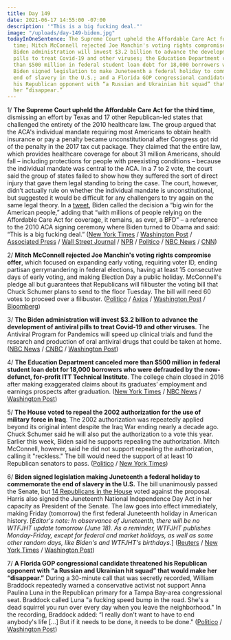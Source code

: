```yaml
---
title: Day 149
date: 2021-06-17 14:55:00 -07:00
description: '"This is a big fucking deal."'
image: "/uploads/day-149-biden.jpg"
todayInOneSentence: The Supreme Court upheld the Affordable Care Act for the third
  time; Mitch McConnell rejected Joe Manchin's voting rights compromise offer; the
  Biden administration will invest $3.2 billion to advance the development of antiviral
  pills to treat Covid-19 and other viruses; the Education Department canceled more
  than $500 million in federal student loan debt for 18,000 borrowers who were defrauded;
  Biden signed legislation to make Juneteenth a federal holiday to commemorate the
  end of slavery in the U.S.; and a Florida GOP congressional candidate threatened
  his Republican opponent with “a Russian and Ukrainian hit squad” that would make
  her “disappear.”
---
```


1/ **The Supreme Court upheld the Affordable Care Act for the third time**, dismissing an effort by Texas and 17 other Republican-led states that challenged the entirety of the 2010 healthcare law. The group argued that the ACA's individual mandate requiring most Americans to obtain health insurance or pay a penalty became unconstitutional after Congress got rid of the penalty in the 2017 tax cut package. They claimed that the entire law, which provides healthcare coverage for about 31 million Americans, should fall – including protections for people with preexisting conditions – because the individual mandate was central to the ACA. In a 7 to 2 vote, the court said the group of states failed to show how they suffered the sort of direct injury that gave them legal standing to bring the case. The court, however, didn’t actually rule on whether the individual mandate is unconstitutional, but suggested it would be difficult for any challengers to try again on the same legal theory. In a [tweet](https://twitter.com/POTUS/status/1405551328877744129), Biden called the decision a “big win for the American people,” adding that “with millions of people relying on the Affordable Care Act for coverage, it remains, as ever, a BFD” – a reference to the 2010 ACA signing ceremony where Biden turned to Obama and said: “This is a big fucking deal.” ([New York Times](https://www.nytimes.com/2021/06/17/us/obamacare-supreme-court.html) / [Washington Post](https://www.washingtonpost.com/politics/courts_law/affordable-care-act-survives-third-supreme-court-challenge-as-case-from-trump-administration-and-gop-led-states-is-rejected/2021/06/17/1d800dce-cf6f-11eb-8cd2-4e95230cfac2_story.html) / [Associated Press](https://apnews.com/article/supreme-court-dismisses-obamacare-challenge-67cc2e9604a70b1b329c5f3b4177a688) / [Wall Street Journal](https://www.wsj.com/articles/supreme-court-leaves-affordable-care-act-intact-11623938948) / [NPR](https://www.npr.org/2021/06/17/988837265/obamacare-wins-for-the-3rd-time-at-the-supreme-court) / [Politico](https://www.politico.com/news/2021/06/17/supreme-court-obamacare-decision-494990) / [NBC News](https://www.nbcnews.com/politics/supreme-court/supreme-court-spares-obamacare-gop-challenge-n1271140) / [CNN](https://www.cnn.com/2021/06/17/politics/supreme-court-affordable-care-act-obamacare/index.html))

2/ **Mitch McConnell rejected Joe Manchin's voting rights compromise offer**, which focused on expanding early voting, requiring voter ID, ending partisan gerrymandering in federal elections, having at least 15 consecutive days of early voting, and making Election Day a public holiday. McConnell's pledge all but guarantees that Republicans will filibuster the voting bill that Chuck Schumer plans to send to the floor Tuesday. The bill will need 60 votes to proceed over a filibuster. ([Politico](https://www.politico.com/news/2021/06/17/gop-manchin-election-compromise-495023) / [Axios](https://www.axios.com/mcconnell-manchin-voting-rights-ae7a815a-e1c1-48f0-b5bf-6c063e3ded92.html) / [Washington Post](https://www.washingtonpost.com/politics/voting-manchin-abrams/2021/06/17/986b984c-cf82-11eb-8014-2f3926ca24d9_story.html) / [Bloomberg](https://www.bloomberg.com/news/articles/2021-06-17/schumer-set-to-challenge-gop-with-vote-to-advance-election-bill))

3/ **The Biden administration will invest $3.2 billion to advance the development of antiviral pills to treat Covid-19 and other viruses**. The Antiviral Program for Pandemics will speed up clinical trials and fund the research and production of oral antiviral drugs that could be taken at home. ([NBC News](https://www.nbcnews.com/politics/white-house/biden-administration-announces-3-2-billion-antiviral-development-n1271174) / [CNBC](https://www.cnbc.com/2021/06/17/biden-administration-to-spend-3point2-billion-on-antiviral-pills-for-covid.html) / [Washington Post](https://www.washingtonpost.com/health/2021/06/17/drugs-for-covid/))

4/ **The Education Department canceled more than $500 million in federal student loan debt for 18,000 borrowers who were defrauded by the now-defunct, for-profit ITT Technical Institute**. The college chain closed in 2016 after making exaggerated claims about its graduates’ employment and earnings prospects after graduation. ([New York Times](https://www.nytimes.com/2021/06/16/business/student-loans-canceled-itt.html) / [NBC News](https://www.nbcnews.com/politics/politics-news/biden-administration-grants-loan-relief-former-profit-college-students-n1270985) / [Washington Post](https://www.washingtonpost.com/education/2021/06/16/itt-tech-debt-relief-biden/))

5/ **The House voted to repeal the 2002 authorization for the use of military force in Iraq**. The 2002 authorization was repeatedly applied beyond its original intent despite the Iraq War ending nearly a decade ago. Chuck Schumer said he will also put the authorization to a vote this year. Earlier this week, Biden said he supports repealing the authorization. Mitch McConnell, however, said he did not support repealing the authorization, calling it "reckless." The bill would need the support of at least 10 Republican senators to pass. ([Politico](https://www.politico.com/news/2021/06/17/2002-iraq-war-authorization-repealed-494997) / [New York Times](https://www.nytimes.com/live/2021/06/17/us/joe-biden/the-house-votes-to-repeal-the-2002-authorization-for-the-invasion-of-iraq))

6/ **Biden signed legislation making Juneteenth a federal holiday to commemorate the end of slavery in the U.S.** The bill unanimously passed the Senate, but [14 Republicans in the House](https://www.nytimes.com/2021/06/17/us/republicans-against-juneteenth.html) voted against the proposal. Harris also signed the Juneteenth National Independence Day Act in her capacity as President of the Senate. The law goes into effect immediately, making Friday (tomorrow) the first federal Juneteenth holiday in American history. \[*Editor's note: In observance of Juneteenth, there will be no WTFJHT update tomorrow (June 18). As a reminder, WTFJHT publishes Monday-Friday, except for federal and market holidays, as well as some other random days, like Biden's and WTFJHT's birthdays.*\] ([Reuters](https://www.reuters.com/world/us/biden-sign-juneteenth-bill-creating-holiday-marking-us-slaverys-end-2021-06-17/) / [New York Times](https://www.nytimes.com/live/2021/06/17/us/joe-biden#biden-juneteenth-holiday) / [Washington Post](https://www.washingtonpost.com/politics/2021/06/17/joe-biden-live-updates/#link-26MLYSURUFEUVJZKW3PAXRKPS4))

7/ **A Florida GOP congressional candidate threatened his Republican opponent with “a Russian and Ukrainian hit squad” that would make her “disappear.”** During a 30-minute call that was secretly recorded, William Braddock repeatedly warned a conservative activist not support Anna Paulina Luna in the Republican primary for a Tampa Bay-area congressional seat. Braddock called Luna "a fucking speed bump in the road. She's a dead squirrel you run over every day when you leave the neighborhood." In the recording, Braddock added: “I really don't want to have to end anybody's life  \[...\] But if it needs to be done, it needs to be done." ([Politico](https://www.politico.com/news/2021/06/17/secret-recording-florida-republican-threat-hit-squad-494976) / [Washington Post](https://www.washingtonpost.com/politics/2021/06/17/florida-republican-hitsquad-luna-braddock/))